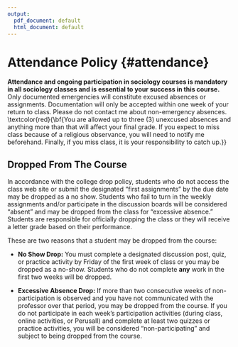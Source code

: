 ```yaml
---
output:
  pdf_document: default
  html_document: default
---
```

# Attendance Policy {#attendance}

**Attendance and ongoing participation in sociology courses is mandatory in all sociology classes and is essential to your success in this course.** Only documented emergencies will constitute excused absences or assignments. Documentation will only be accepted within one week of your return to class. Please do not contact me about non-emergency absences. \textcolor{red}{\bf{You are allowed up to three (3) unexcused absences and anything more than that will affect your final grade. If you expect to miss class because of a religious observance, you will need to notify me beforehand. Finally, if you miss class, it is your responsibility to catch up.}}

## Dropped From The Course
In accordance with the college drop policy, students who do not access the class web site or submit the designated “first assignments” by the due date may be dropped as a no show. Students who fail to turn in the weekly assignments and/or participate in the discussion boards will be considered “absent” and may be dropped from the class for “excessive absence.” Students are responsible for officially dropping the class or they will receive a letter grade based on their performance. 

These are two reasons that a student may be dropped from the course: 

-   **No Show Drop:** You must complete a designated discussion post, quiz, or practice activity by Friday of the first week of class or you may be dropped as a no-show. Students who do not complete **any** work in the first two weeks will be dropped. 

-  **Excessive Absence Drop:** If more than two consecutive weeks of non-participation is observed and you have not communicated with the professor over that period, you may be dropped from the course. If you do not participate in each week’s participation activities (during class, online activities, or Perusall) and complete at least two quizzes or practice activities, you will be considered “non-participating” and subject to being dropped from the course. 
